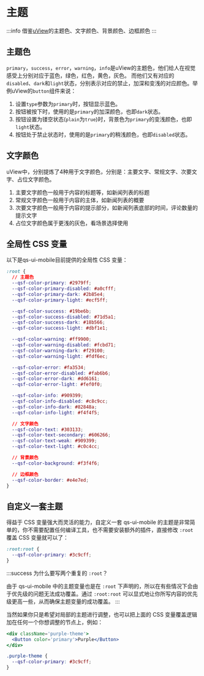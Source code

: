 # 主题
:::info
借鉴[uView](https://www.uviewui.com/)的主题色、文字颜色、背景颜色、边框颜色
:::

## 主题色
`primary`，`success`，`error`，`warning`，`info`是uView的主题色，他们给人在视觉感受上分别对应于蓝色，绿色，红色，黄色，灰色。 而他们又有对应的`disabled`、`dark`和`light`状态，分别表示对应的禁止，加深和变浅的对应颜色。举例uView的`button`组件来说：

1. 设置`type`参数为`primary`时，按钮显示蓝色。
2. 按钮被按下时，使用的是`primary`的加深颜色，也即`dark`状态。
3. 按钮设置为镂空状态(`plain`为`true`)时，背景色为`primary`的变浅颜色，也即`light`状态。
4. 按钮处于禁止状态时，使用的是`primary`的稍浅颜色，也即`disabled`状态。

## 文字颜色
uView中，分别提炼了4种用于文字颜色，分别是：主要文字、常规文字、次要文字、占位文字颜色。

1. 主要文字颜色一般用于内容的标题等，如新闻列表的标题
2. 常规文字颜色一般用于内容的主体，如新闻列表的概要
3. 次要文字颜色一般用于内容的提示部分，如新闻列表底部的时间，评论数量的提示文字
4. 占位文字颜色属于更浅的灰色，看场景选择使用

## 全局性 CSS 变量
以下是qs-ui-mobile目前提供的全局性 CSS 变量：
```css
:root {
  // 主题色
  --qsf-color-primary: #2979ff;
  --qsf-color-primary-disabled: #a0cfff;
  --qsf-color-primary-dark: #2b85e4;
  --qsf-color-primary-light: #ecf5ff;

  --qsf-color-success: #19be6b;
  --qsf-color-success-disabled: #71d5a1;
  --qsf-color-success-dark: #18b566;
  --qsf-color-success-light: #dbf1e1;

  --qsf-color-warning: #ff9900;
  --qsf-color-warning-disabled: #fcbd71;
  --qsf-color-warning-dark: #f29100;
  --qsf-color-warning-light: #fdf6ec;

  --qsf-color-error: #fa3534;
  --qsf-color-error-disabled: #fab6b6;
  --qsf-color-error-dark: #dd6161;
  --qsf-color-error-light: #fef0f0;

  --qsf-color-info: #909399;
  --qsf-color-info-disabled: #c8c9cc;
  --qsf-color-info-dark: #82848a;
  --qsf-color-info-light: #f4f4f5;

  // 文字颜色
  --qsf-color-text: #303133;
  --qsf-color-text-secondary: #606266;
  --qsf-color-text-weak: #909399;
  --qsf-color-text-light: #c0c4cc;

  // 背景颜色
  --qsf-color-background: #f3f4f6;

  // 边框颜色
  --qsf-color-border: #e4e7ed;
}
```

## 自定义一套主题
得益于 CSS 变量强大而灵活的能力，自定义一套 qs-ui-mobile 的主题是非常简单的，你不需要配置任何编译工具，也不需要安装额外的插件，直接修改 `:root` 覆盖 CSS 变量就可以了：
```css
:root:root {
  --qsf-color-primary: #3c9cff;
}
```
:::success
为什么要写两个重复的 `:root`？

由于 qs-ui-mobile 中的主题变量也是在 `:root` 下声明的，所以在有些情况下会由于优先级的问题无法成功覆盖。通过 `:root:root` 可以显式地让你所写内容的优先级更高一些，从而确保主题变量的成功覆盖。
:::

当然如果你只是希望对局部的主题进行调整，也可以把上面的 CSS 变量覆盖逻辑加在任何一个你想调整的节点上，例如：
```jsx | pure
<div className='purple-theme'>
  <Button color='primary'>Purple</Button>
</div>
```

```css
.purple-theme {
  --qsf-color-primary: #3c9cff;
}
```

